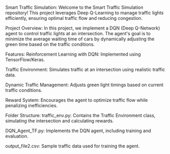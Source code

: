 Smart Traffic Simulation:
Welcome to the Smart Traffic Simulation repository! This project leverages Deep Q-Learning to manage traffic lights efficiently, ensuring optimal traffic flow and reducing congestion.

Project Overview:
In this project, we implement a DQN (Deep Q-Network) agent to control traffic lights at an intersection. The agent's goal is to minimize the average waiting time of cars by dynamically adjusting the green time based on the traffic conditions.

Features:
Reinforcement Learning with DQN: Implemented using TensorFlow/Keras.

Traffic Environment: Simulates traffic at an intersection using realistic traffic data.

Dynamic Traffic Management: Adjusts green light timings based on current traffic conditions.

Reward System: Encourages the agent to optimize traffic flow while penalizing inefficiencies.

Folder Structure:
traffic_env.py: Contains the Traffic Environment class, simulating the intersection and calculating rewards.

DQN_Agent_TF.py: Implements the DQN agent, including training and evaluation.

output_file2.csv: Sample traffic data used for training the agent.
